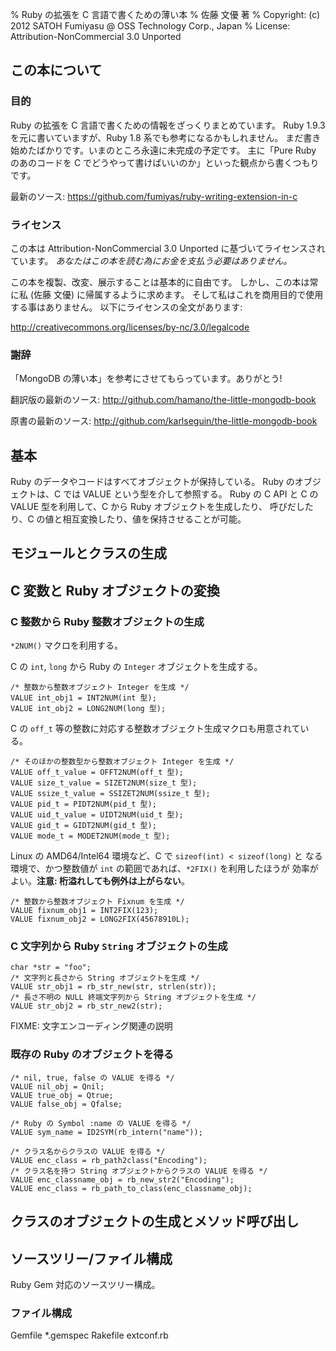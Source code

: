 % Ruby の拡張を C 言語で書くための薄い本
% 佐藤 文優 著
% Copyright: (c) 2012 SATOH Fumiyasu @ OSS Technology Corp., Japan
% License: Attribution-NonCommercial 3.0 Unported

## この本について

### 目的

Ruby の拡張を C 言語で書くための情報をざっくりまとめています。
Ruby 1.9.3 を元に書いていますが、Ruby 1.8 系でも参考になるかもしれません。
まだ書き始めたばかりです。いまのところ永遠に未完成の予定です。
主に「Pure Ruby のあのコードを C でどうやって書けばいいのか」といった観点から書くつもりです。

最新のソース:
<https://github.com/fumiyas/ruby-writing-extension-in-c>

### ライセンス

この本は Attribution-NonCommercial 3.0 Unported に基づいてライセンスされています。
*あなたはこの本を読む為にお金を支払う必要はありません。*

この本を複製、改変、展示することは基本的に自由です。
しかし、この本は常に私 (佐藤 文優) に帰属するように求めます。
そして私はこれを商用目的で使用する事はありません。
以下にライセンスの全文があります:

<http://creativecommons.org/licenses/by-nc/3.0/legalcode>

### 謝辞

「MongoDB の薄い本」を参考にさせてもらっています。ありがとう!

翻訳版の最新のソース:
<http://github.com/hamano/the-little-mongodb-book>

原書の最新のソース:
<http://github.com/karlseguin/the-little-mongodb-book>

## 基本

Ruby のデータやコードはすべてオブジェクトが保持している。
Ruby のオブジェクトは、C では VALUE という型を介して参照する。
Ruby の C API と C の VALUE 型を利用して、C から Ruby オブジェクトを生成したり、
呼びだしたり、C の値と相互変換したり、値を保持させることが可能。

## モジュールとクラスの生成

## C 変数と Ruby オブジェクトの変換

### C 整数から Ruby 整数オブジェクトの生成

`*2NUM()` マクロを利用する。

C の `int`, `long` から Ruby の `Integer` オブジェクトを生成する。

	/* 整数から整数オブジェクト Integer を生成 */
	VALUE int_obj1 = INT2NUM(int 型);
	VALUE int_obj2 = LONG2NUM(long 型);

C の `off_t` 等の整数に対応する整数オブジェクト生成マクロも用意されている。

	/* そのほかの整数型から整数オブジェクト Integer を生成 */
	VALUE off_t_value = OFFT2NUM(off_t 型);
	VALUE size_t_value = SIZET2NUM(size_t 型);
	VALUE ssize_t_value = SSIZET2NUM(ssize_t 型);
	VALUE pid_t = PIDT2NUM(pid_t 型);
	VALUE uid_t_value = UIDT2NUM(uid_t 型);
	VALUE gid_t = GIDT2NUM(gid_t 型);
	VALUE mode_t = MODET2NUM(mode_t 型);

Linux の AMD64/Intel64 環境など、C で `sizeof(int) < sizeof(long)` と
なる環境で、かつ整数値が `int` の範囲であれば、`*2FIX()` を利用したほうが
効率がよい。__注意: 桁溢れしても例外は上がらない__。

	/* 整数から整数オブジェクト Fixnum を生成 */
	VALUE fixnum_obj1 = INT2FIX(123);
	VALUE fixnum_obj2 = LONG2FIX(45678910L);

### C 文字列から Ruby `String` オブジェクトの生成

	char *str = "foo";
	/* 文字列と長さから String オブジェクトを生成 */
	VALUE str_obj1 = rb_str_new(str, strlen(str));
	/* 長さ不明の NULL 終端文字列から String オブジェクトを生成 */
	VALUE str_obj2 = rb_str_new2(str);

FIXME: 文字エンコーディング関連の説明

### 既存の Ruby のオブジェクトを得る

	/* nil, true, false の VALUE を得る */
	VALUE nil_obj = Qnil;
	VALUE true_obj = Qtrue;
	VALUE false_obj = Qfalse;

	/* Ruby の Symbol :name の VALUE を得る */
	VALUE sym_name = ID2SYM(rb_intern("name"));

	/* クラス名からクラスの VALUE を得る */
	VALUE enc_class = rb_path2class("Encoding");
	/* クラス名を持つ String オブジェクトからクラスの VALUE を得る */
	VALUE enc_classname_obj = rb_new_str2("Encoding");
	VALUE enc_class = rb_path_to_class(enc_classname_obj);

## クラスのオブジェクトの生成とメソッド呼び出し

## ソースツリー/ファイル構成

Ruby Gem 対応のソースツリー構成。

### ファイル構成

Gemfile
\*.gemspec
Rakefile
extconf.rb

